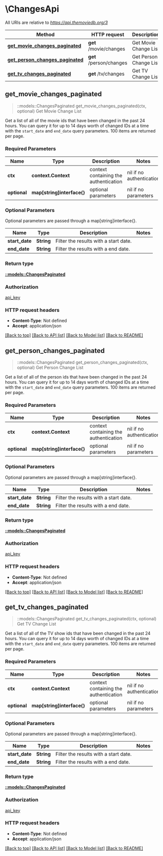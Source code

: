# \ChangesApi

All URIs are relative to *https://api.themoviedb.org/3*

Method | HTTP request | Description
------------- | ------------- | -------------
[**get_movie_changes_paginated**](ChangesApi.md#get_movie_changes_paginated) | **get** /movie/changes | Get Movie Change List
[**get_person_changes_paginated**](ChangesApi.md#get_person_changes_paginated) | **get** /person/changes | Get Person Change List
[**get_tv_changes_paginated**](ChangesApi.md#get_tv_changes_paginated) | **get** /tv/changes | Get TV Change List



## get_movie_changes_paginated

> ::models::ChangesPaginated get_movie_changes_paginated(ctx, optional)
Get Movie Change List

Get  a list of all of the movie ids that have been changed in the past 24 hours.  You can query it for up to 14 days worth of changed IDs at a time with the `start_date` and `end_date` query parameters. 100 items are returned per page.

### Required Parameters


Name | Type | Description  | Notes
------------- | ------------- | ------------- | -------------
 **ctx** | **context.Context** | context containing the authentication | nil if no authentication
 **optional** | **map[string]interface{}** | optional parameters | nil if no parameters

### Optional Parameters

Optional parameters are passed through a map[string]interface{}.

Name | Type | Description  | Notes
------------- | ------------- | ------------- | -------------
 **start_date** | **String**| Filter the results with a start date. | 
 **end_date** | **String**| Filter the results with a end date. | 

### Return type

[**::models::ChangesPaginated**](ChangesPaginated.md)

### Authorization

[api_key](../README.md#api_key)

### HTTP request headers

- **Content-Type**: Not defined
- **Accept**: application/json

[[Back to top]](#) [[Back to API list]](../README.md#documentation-for-api-endpoints) [[Back to Model list]](../README.md#documentation-for-models) [[Back to README]](../README.md)


## get_person_changes_paginated

> ::models::ChangesPaginated get_person_changes_paginated(ctx, optional)
Get Person Change List

Get a list of all of the person ids that have been changed in the past 24 hours.  You can query it for up to 14 days worth of changed IDs at a time with the `start_date` and `end_date` query parameters. 100 items are returned per page.

### Required Parameters


Name | Type | Description  | Notes
------------- | ------------- | ------------- | -------------
 **ctx** | **context.Context** | context containing the authentication | nil if no authentication
 **optional** | **map[string]interface{}** | optional parameters | nil if no parameters

### Optional Parameters

Optional parameters are passed through a map[string]interface{}.

Name | Type | Description  | Notes
------------- | ------------- | ------------- | -------------
 **start_date** | **String**| Filter the results with a start date. | 
 **end_date** | **String**| Filter the results with a end date. | 

### Return type

[**::models::ChangesPaginated**](ChangesPaginated.md)

### Authorization

[api_key](../README.md#api_key)

### HTTP request headers

- **Content-Type**: Not defined
- **Accept**: application/json

[[Back to top]](#) [[Back to API list]](../README.md#documentation-for-api-endpoints) [[Back to Model list]](../README.md#documentation-for-models) [[Back to README]](../README.md)


## get_tv_changes_paginated

> ::models::ChangesPaginated get_tv_changes_paginated(ctx, optional)
Get TV Change List

Get a list of all of the TV show ids that have been changed in the past 24 hours.  You can query it for up to 14 days worth of changed IDs at a time with the `start_date` and `end_date` query parameters. 100 items are returned per page.

### Required Parameters


Name | Type | Description  | Notes
------------- | ------------- | ------------- | -------------
 **ctx** | **context.Context** | context containing the authentication | nil if no authentication
 **optional** | **map[string]interface{}** | optional parameters | nil if no parameters

### Optional Parameters

Optional parameters are passed through a map[string]interface{}.

Name | Type | Description  | Notes
------------- | ------------- | ------------- | -------------
 **start_date** | **String**| Filter the results with a start date. | 
 **end_date** | **String**| Filter the results with a end date. | 

### Return type

[**::models::ChangesPaginated**](ChangesPaginated.md)

### Authorization

[api_key](../README.md#api_key)

### HTTP request headers

- **Content-Type**: Not defined
- **Accept**: application/json

[[Back to top]](#) [[Back to API list]](../README.md#documentation-for-api-endpoints) [[Back to Model list]](../README.md#documentation-for-models) [[Back to README]](../README.md)
